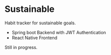 # Sustainable
Habit tracker for sustainable goals.
+ Spring boot Backend with JWT Authentication
+ React Native Frontend

Still in progress.